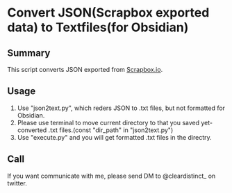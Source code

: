 # Convert JSON(Scrapbox exported data) to Textfiles(for Obsidian)


## Summary

This script converts JSON exported from [Scrapbox.io](https://scrapbox.io/).

## Usage
1.  Use "json2text.py", which reders JSON to .txt files, but not formatted for Obsidian.
2.  Please use terminal to move current directory to that you saved yet-converted .txt files.(const "dir_path" in "json2text.py")
3.  Use "execute.py" and you will get formatted .txt files in the directry.

## Call
If you want communicate with me, please send DM to @cleardistinct_ on twitter.